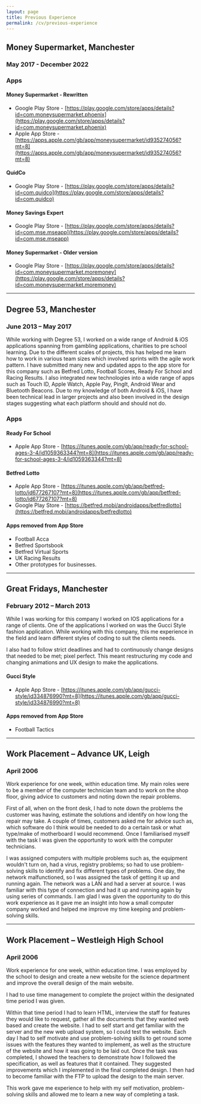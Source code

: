 ```yaml
---
layout: page
title: Previous Experience
permalink: /cv/previous-experience
---
```

## Money Supermarket, Manchester
### May 2017 - December 2022
### Apps

#### Money Supermarket - Rewritten

* Google Play Store \- [https://play.google.com/store/apps/details?id=com.moneysupermarket.phoenix](https://play.google.com/store/apps/details?id=com.moneysupermarket.phoenix)
* Apple App Store \- [https://apps.apple.com/gb/app/moneysupermarket/id935274056?mt=8](https://apps.apple.com/gb/app/moneysupermarket/id935274056?mt=8)

#### QuidCo

* Google Play Store \- [https://play.google.com/store/apps/details?id=com.quidco](https://play.google.com/store/apps/details?id=com.quidco)

#### Money Savings Expert

* Google Play Store \- [https://play.google.com/store/apps/details?id=com.mse.mseapp](https://play.google.com/store/apps/details?id=com.mse.mseapp)

#### Money Supermarket - Older version

* Google Play Store \- [https://play.google.com/store/apps/details?id=com.moneysupermarket.moremoney](https://play.google.com/store/apps/details?id=com.moneysupermarket.moremoney)

---



## Degree 53, Manchester

### June 2013 – May 2017

While working with Degree 53, I worked on a wide range of Android & iOS applications spanning from gambling applications, charities to pre school learning. Due to the different scales of projects, this has helped me learn how to work in various team sizes which involved sprints with the agile work pattern. I have submitted many new and updated apps to the app store for this company such as Betfred Lotto, Football Scores, Ready For School and Racing Results. I also integrated new technologies into a wide range of apps such as Touch ID, Apple Watch, Apple Pay, PingIt, Android Wear and Bluetooth Beacons. Due to my knowledge of both Android & iOS, I have been technical lead in larger projects and also been involved in the design stages suggesting what each platform should and should not do.

### Apps

#### Ready For School

* Apple App Store \- [https://itunes.apple.com/gb/app/ready-for-school-ages-3-4/id1059363344?mt=8](https://itunes.apple.com/gb/app/ready-for-school-ages-3-4/id1059363344?mt=8)

#### Betfred Lotto

* Apple App Store \- [https://itunes.apple.com/gb/app/betfred-lotto/id677267107?mt=8](https://itunes.apple.com/gb/app/betfred-lotto/id677267107?mt=8)
* Google Play Store \- [https://betfred.mobi/androidapps/betfredlotto](https://betfred.mobi/androidapps/betfredlotto)

#### Apps removed from App Store

* Football Acca
* Betfred Sportsbook
* Betfred Virtual Sports
* UK Racing Results
* Other prototypes for businesses.

---

## Great Fridays, Manchester

### February 2012 – March 2013

While I was working for this company I worked on IOS applications for a range of clients. One of the applications I worked on was the Gucci Style fashion application. While working with this company, this me experience in the field and learn different styles of coding to suit the clients needs.

I also had to follow strict deadlines and had to continuously change designs that needed to be met; pixel perfect. This meant restructuring my code and changing animations and UX design to make the applications.

#### Gucci Style

* Apple App Store \- [https://itunes.apple.com/gb/app/gucci-style/id334876990?mt=8](https://itunes.apple.com/gb/app/gucci-style/id334876990?mt=8)

#### Apps removed from App Store

* Football Tactics

---

## Work Placement – Advance UK, Leigh

### April 2006

Work experience for one week, within education time. My main roles were to be a member of the computer technician team and to work on the shop floor, giving advice to customers and noting down the repair problems.

First of all, when on the front desk, I had to note down the problems the customer was having, estimate the solutions and identify on how long the repair may take. A couple of times, customers asked me for advice such as, which software do I think would be needed to do a certain task or what type/make of motherboard I would recommend. Once I familiarised myself with the task I was given the opportunity to work with the computer technicians.

I was assigned computers with multiple problems such as, the equipment wouldn't turn on, had a virus, registry problems; so had to use problem-solving skills to identify and fix different types of problems. One day, the network malfunctioned, so I was assigned the task of getting it up and running again. The network was a LAN and had a server at source. I was familiar with this type of connection and had it up and running again by using series of commands. I am glad I was given the opportunity to do this work experience as it gave me an insight into how a small computer company worked and helped me improve my time keeping and problem-solving skills.

---

## Work Placement – Westleigh High School

### April 2006

Work experience for one week, within education time. I was employed by the school to design and create a new website for the science department and improve the overall design of the main website.

I had to use time management to complete the project within the designated time period I was given.

Within that time period I had to learn HTML, interview the staff for features they would like to request, gather all the documents that they wanted web based and create the website. I had to self start and get familiar with the server and the new web upload system, so I could test the website. Each day I had to self motivate and use problem-solving skills to get round some issues with the features they wanted to implement, as well as the structure of the website and how it was going to be laid out.  Once the task was completed, I showed the teachers to demonstrate how I followed the specification, as well as features that it contained. They suggested improvements which I implemented in the final completed design. I then had to become familiar with the FTP to upload the design to the main server.

This work gave me experience to help with my self motivation, problem-solving skills and allowed me to learn a new way of completing a task.
